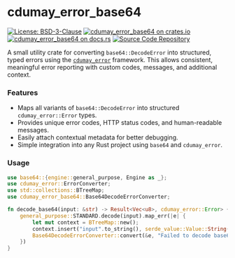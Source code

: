 # cdumay_error_base64

[![License: BSD-3-Clause](https://img.shields.io/badge/license-BSD--3--Clause-blue)](./LICENSE)
[![cdumay_error_base64 on crates.io](https://img.shields.io/crates/v/cdumay_error_base64)](https://crates.io/crates/cdumay_error_base64)
[![cdumay_error_base64 on docs.rs](https://docs.rs/cdumay_error_base64/badge.svg)](https://docs.rs/cdumay_error_base64)
[![Source Code Repository](https://img.shields.io/badge/Code-On%20GitHub-blue?logo=GitHub)](https://github.com/cdumay/cdumay_error_base64)

A small utility crate for converting `base64::DecodeError` into structured, typed errors using the [`cdumay_error`](https://docs.rs/cdumay-error/) framework. This allows consistent, meaningful error reporting with custom codes, messages, and additional context.

### Features

- Maps all variants of `base64::DecodeError` into structured `cdumay_error::Error` types.
- Provides unique error codes, HTTP status codes, and human-readable messages.
- Easily attach contextual metadata for better debugging.
- Simple integration into any Rust project using `base64` and `cdumay_error`.

### Usage

```rust
use base64::{engine::general_purpose, Engine as _};
use cdumay_error::ErrorConverter;
use std::collections::BTreeMap;
use cdumay_error_base64::Base64DecodeErrorConverter;

fn decode_base64(input: &str) -> Result<Vec<u8>, cdumay_error::Error> {
    general_purpose::STANDARD.decode(input).map_err(|e| {
        let mut context = BTreeMap::new();
        context.insert("input".to_string(), serde_value::Value::String(input.to_string()));
        Base64DecodeErrorConverter::convert(&e, "Failed to decode base64".to_string(), context)
    })
}
